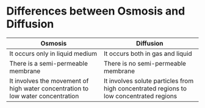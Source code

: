 # Differences between Osmosis and Diffusion

| Osmosis | Diffusion |
| -- | -- |
| It occurs only in liquid medium  | It occurs both in gas and liquid  |
| There is a semi-permeable membrane  | There is no semi-permeable membrane  |
|It involves the movement of high water concentration to low water concentration   | It involves solute particles from high concentrated regions to low concentrated regions   |
